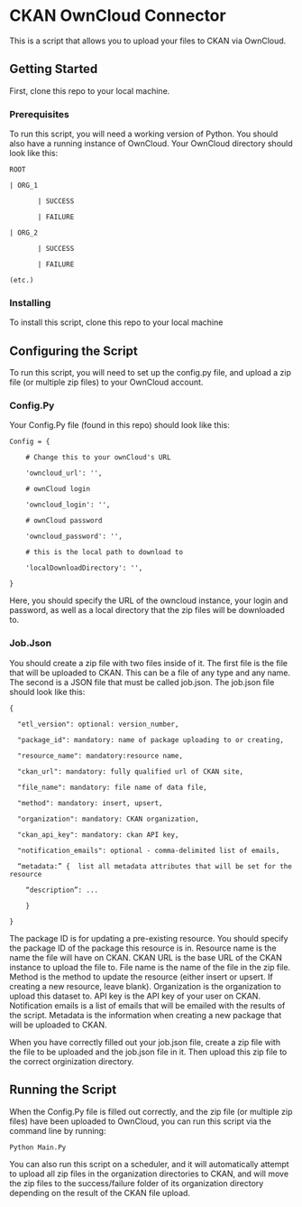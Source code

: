 # CKAN OwnCloud Connector

This is a script that allows you to upload your files to CKAN via OwnCloud.  

## Getting Started

First, clone this repo to your local machine.

### Prerequisites

To run this script, you will need a working version of Python.  You should also have a running instance of OwnCloud.  Your OwnCloud directory should look like this:

```
ROOT

| ORG_1

       | SUCCESS

       | FAILURE
       
| ORG_2

       | SUCCESS

       | FAILURE
       
(etc.)
```

### Installing

To install this script, clone this repo to your local machine

## Configuring the Script

To run this script, you will need to set up the config.py file, and upload a zip file (or multiple zip files) to your OwnCloud account.

### Config.Py

Your Config.Py file (found in this repo) should look like this:

```
Config = {

    # Change this to your ownCloud's URL

    'owncloud_url': '',

    # ownCloud login

    'owncloud_login': '',

    # ownCloud password

    'owncloud_password': '',

    # this is the local path to download to

    'localDownloadDirectory': '',

}
```

Here, you should specify the URL of the owncloud instance, your login and password, as well as a local directory that the zip files will be downloaded to.  

### Job.Json

You should create a zip file with two files inside of it.  The first file is the file that will be uploaded to CKAN.  This can be a file of any type and any name.  The second is a JSON file that must be called job.json.  The job.json file should look like this:

```
{

  "etl_version": optional: version_number,

  "package_id": mandatory: name of package uploading to or creating,

  "resource_name": mandatory:resource name,

  "ckan_url": mandatory: fully qualified url of CKAN site,

  "file_name": mandatory: file name of data file,

  "method": mandatory: insert, upsert,

  "organization": mandatory: CKAN organization,

  "ckan_api_key": mandatory: ckan API key,

  "notification_emails": optional - comma-delimited list of emails,

  “metadata:” {  list all metadata attributes that will be set for the resource

    “description”: ... 

    }

}
```
The package ID is for updating a pre-existing resource.  You should specify the package ID of the package this resource is in.  Resource name is the name the file will have on CKAN.  CKAN URL is the base URL of the CKAN instance to upload the file to.  File name is the name of the file in the zip file.  Method is the method to update the resource (either insert or upsert.  If creating a new resource, leave blank).  Organization is the organization to upload this dataset to.  API key is the API key of your user on CKAN.  Notification emails is a list of emails that will be emailed with the results of the script.  Metadata is the information when creating a new package that will be uploaded to CKAN.

When you have correctly filled out your job.json file, create a zip file with the file to be uploaded and the job.json file in it.  Then upload this zip file to the correct orginization directory.



## Running the Script

When the Config.Py file is filled out correctly, and the zip file (or multiple zip files) have been uploaded to OwnCloud, you can run this script via the command line by running:
```
Python Main.Py
```
You can also run this script on a scheduler, and it will automatically attempt to upload all zip files in the organization directories to CKAN, and will move the zip files to the success/failure folder of its organization directory depending on the result of the CKAN file upload.

